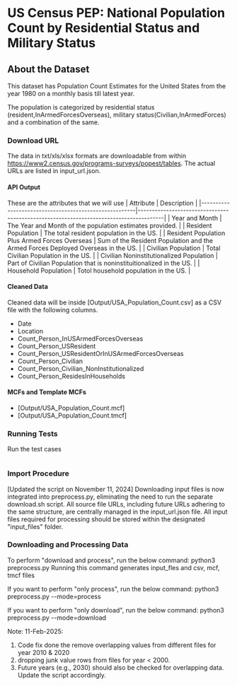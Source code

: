 # US Census PEP: National Population Count by Residential Status and Military Status

## About the Dataset
This dataset has Population Count Estimates for the United States from the year 1980 on a monthly basis till latest year.

The population is categorized by residential status (resident,InArmedForcesOverseas), military status(Civilian,InArmedForces) and a combination of the same. 

### Download URL
The data in txt/xls/xlsx formats are downloadable from within https://www2.census.gov/programs-surveys/popest/tables. The actual URLs are listed in input_url.json.

#### API Output
These are the attributes that we will use
| Attribute      					| Description                                                 				|
|-------------------------------------------------------|---------------------------------------------------------------------------------------|
| Year and Month   					| The Year and Month of the population estimates provided. 				|
| Resident Population   				| The total resident population in the US. 						|
| Resident Population Plus Armed Forces Overseas   	| Sum of the Resident Population and the Armed Forces Deployed Overseas in the US.  	|
| Civilian Population   				| Total Civilian Population in the US. 							|
| Civilian Noninstitutionalized Population   		| Part of Civilian Population that is noninstituitionalized in the US.  		|
| Household Population   				| Totol household population in the US. 						|


#### Cleaned Data
Cleaned data will be inside [Output/USA_Population_Count.csv] as a CSV file with the following columns.

- Date
- Location
- Count_Person_InUSArmedForcesOverseas
- Count_Person_USResident
- Count_Person_USResidentOrInUSArmedForcesOverseas
- Count_Person_Civilian
- Count_Person_Civilian_NonInstitutionalized
- Count_Person_ResidesInHouseholds


#### MCFs and Template MCFs
- [Output/USA_Population_Count.mcf]
- [Output/USA_Population_Count.tmcf]

### Running Tests

Run the test cases

```/bin/python3 scripts/us_census/pep/monthly_population_estimate/preprocess_test.py
```

### Import Procedure

[Updated the script on November 11, 2024]
Downloading input files is now integrated into preprocess.py, eliminating the need to run the separate download.sh script. 
All source file URLs, including future URLs adhering to the same structure, are centrally managed in the input_url.json file.
All input files required for processing should be stored within the designated "input_files" folder.

### Downloading and Processing Data

To perform "download and process", run the below command:
    python3 preprocess.py 
Running this command generates input_fles and csv, mcf, tmcf files

If you want to perform "only process", run the below command:
    python3 preprocess.py --mode=process
        
If you want to perform "only download", run the below command:
    python3 preprocess.py --mode=download
    

Note: 11-Feb-2025:
1. Code fix done the remove overlapping values from different files for year 2010 & 2020
2. dropping junk value rows from files for year < 2000.
3. Future years (e.g., 2030) should also be checked for overlapping data. Update the script accordingly.